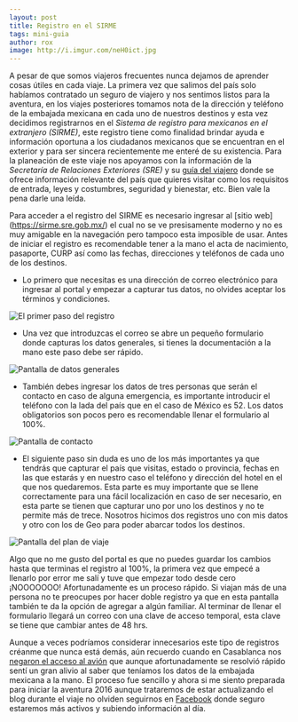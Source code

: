 ```yaml
---
layout: post
title: Registro en el SIRME
tags: mini-guia
author: rox
image: http://i.imgur.com/neH0ict.jpg
---
```

A pesar de que somos viajeros frecuentes nunca dejamos de aprender cosas útiles en cada viaje. La primera vez que salimos del país solo habíamos contratado un seguro de viajero y nos sentimos listos para la aventura, en los viajes posteriores tomamos nota de la dirección y teléfono de la embajada mexicana en cada uno de nuestros destinos y esta vez decidimos registrarnos en el *Sistema de registro para mexicanos en el extranjero (SIRME)*, este registro tiene como finalidad brindar ayuda e información oportuna a los ciudadanos mexicanos que se encuentran en el exterior y para ser sincera recientemente me enteré de su existencia. 
Para la planeación de este viaje nos apoyamos con la información de la *Secretaría de Relaciones Exteriores (SRE)* y su [guía del viajero](http://guiadelviajero.sre.gob.mx/) donde se ofrece información relevante del país que quieres visitar como los requisitos de entrada, leyes y costumbres, seguridad y bienestar, etc. Bien vale la pena darle una leída.

Para acceder a el registro del SIRME es necesario ingresar al [sitio web] (https://sirme.sre.gob.mx/) el cual no se ve presisamente moderno y no es muy amigable en la navegación pero tampoco esta imposible de usar. Antes de iniciar el registro es recomendable tener a la mano el acta de nacimiento, pasaporte, CURP  así como las fechas, direcciones y teléfonos de cada uno de los destinos.

* Lo primero que necesitas es una dirección de correo electrónico para ingresar al portal y empezar a capturar tus datos, no olvides aceptar los términos y condiciones.

![El primer paso del registro](http://i.imgur.com/JypxCZS.jpg)

* Una vez que introduzcas el correo se abre un pequeño formulario donde capturas los datos generales, si tienes la documentación a la mano este paso debe ser rápido.

![Pantalla de datos generales](http://i.imgur.com/yJSGqye.jpg)

* También debes ingresar los datos de tres personas que serán el contacto en caso de alguna emergencia, es importante introducir el teléfono con la lada del país que en el caso de México es 52. Los datos obligatorios son pocos pero es recomendable llenar el formulario al 100%.

![Pantalla de contacto](http://i.imgur.com/DaiTy5k.jpg)

* El siguiente paso sin duda es uno de los más importantes ya que tendrás que capturar el país que visitas, estado o provincia, fechas en las que estarás y en nuestro caso el teléfono y dirección del hotel en el que nos quedaremos.
Esta parte es muy importante que se llene correctamente para una fácil localización en caso de ser necesario, en esta parte se tienen que capturar uno por uno los destinos y no te permite más de trece. Nosotros hicimos dos registros uno con mis datos y otro con los de Geo para poder abarcar todos los destinos.

![Pantalla del plan de viaje](http://i.imgur.com/dGCaMf4.jpg)

Algo que no me gusto del portal es que no puedes guardar los cambios hasta que terminas el registro al 100%, la primera vez que empecé a llenarlo por error me salí y tuve que empezar todo desde cero ¡NOOOOOOO! Afortunadamente es un proceso rápido. Si viajan más de una persona no te preocupes por hacer doble registro ya que en esta pantalla también te da la opción de agregar a algún familiar. Al terminar de llenar el formulario llegará un correo con una clave de acceso temporal, esta clave se tiene que cambiar antes de 48 hrs. 

Aunque a veces podríamos considerar innecesarios este tipo de registros créanme que nunca está demás, aún recuerdo cuando en Casablanca nos [negaron el acceso al avión](/air-france-y-sus-giros/) que aunque afortunadamente se resolvió rápido sentí un gran alivio al saber que teníamos los datos de la embajada mexicana a la mano. El proceso fue sencillo y ahora si me siento preparada para iniciar la aventura 2016 aunque trataremos de estar actualizando el blog durante el viaje no olviden seguirnos en [Facebook](https://www.facebook.com/Tamalesconpasaporte/) donde seguro estaremos más activos y subiendo información al día.
